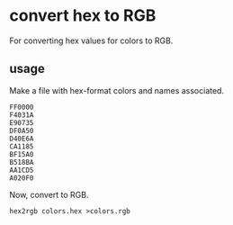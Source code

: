 # convert hex to RGB

For converting hex values for colors to RGB.

## usage

Make a file with hex-format colors and names associated.

```
FF0000
F4031A
E90735
DF0A50
D40E6A
CA1185
BF15A0
B518BA
AA1CD5
A020F0
```

Now, convert to RGB.

```
hex2rgb colors.hex >colors.rgb
```
